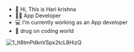 - 👋 Hi, This is Hari krishna
- 🧑‍💻 App Developer
- 💻 I’m currently working as an App developer
- 💙 drug on coding world

![1_lt8tmPdknVSpx2tcL8HizQ](https://github.com/Harikrishna2525/Harikrishna2525/assets/155135398/c23afef0-dfdb-4527-bf9c-856a4b612ad8,height:"200",width:"250")

<!---
Harikrishna2525/Harikrishna2525 is a ✨ special ✨ repository because its `README.md` (this file) appears on your GitHub profile.
You can click the Preview link to take a look at your changes.
--->
